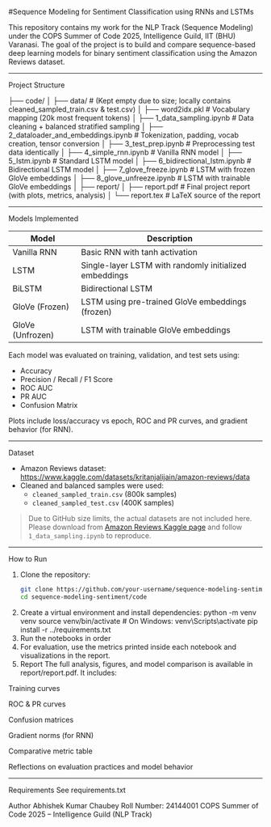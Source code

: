 #Sequence Modeling for Sentiment Classification using RNNs and LSTMs

This repository contains my work for the NLP Track (Sequence Modeling) under the COPS Summer of Code 2025, Intelligence Guild, IIT (BHU) Varanasi. The goal of the project is to build and compare sequence-based deep learning models for binary sentiment classification using the Amazon Reviews dataset.

---

Project Structure

├── code/
│ ├── data/ # (Kept empty due to size; locally contains cleaned_sampled_train.csv & test.csv)
│ ├── word2idx.pkl # Vocabulary mapping (20k most frequent tokens)
│ ├── 1_data_sampling.ipynb # Data cleaning + balanced stratified sampling
│ ├── 2_dataloader_and_embeddings.ipynb # Tokenization, padding, vocab creation, tensor conversion
│ ├── 3_test_prep.ipynb # Preprocessing test data identically
│ ├── 4_simple_rnn.ipynb # Vanilla RNN model
│ ├── 5_Istm.ipynb # Standard LSTM model
│ ├── 6_bidirectional_Istm.ipynb # Bidirectional LSTM model
│ ├── 7_glove_freeze.ipynb # LSTM with frozen GloVe embeddings
│ ├── 8_glove_unfreeze.ipynb # LSTM with trainable GloVe embeddings
│
├── report/
│ ├── report.pdf # Final project report (with plots, metrics, analysis)
│ └── report.tex # LaTeX source of the report


---

Models Implemented

| Model                 | Description                                   |
|----------------------|-----------------------------------------------|
| Vanilla RNN          | Basic RNN with tanh activation                |
| LSTM                 | Single-layer LSTM with randomly initialized embeddings |
| BiLSTM               | Bidirectional LSTM                            |
| GloVe (Frozen)       | LSTM using pre-trained GloVe embeddings (frozen) |
| GloVe (Unfrozen)     | LSTM with trainable GloVe embeddings          |

Each model was evaluated on training, validation, and test sets using:

- Accuracy
- Precision / Recall / F1 Score
- ROC AUC
- PR AUC
- Confusion Matrix

Plots include loss/accuracy vs epoch, ROC and PR curves, and gradient behavior (for RNN).

---
Dataset

- Amazon Reviews dataset: https://www.kaggle.com/datasets/kritanjalijain/amazon-reviews/data
- Cleaned and balanced samples were used:  
  - `cleaned_sampled_train.csv` (800k samples)
  - `cleaned_sampled_test.csv` (400K samples)

> Due to GitHub size limits, the actual datasets are not included here. Please download from [Amazon Reviews Kaggle page](https://www.kaggle.com/datasets/datafiniti/consumer-reviews-of-amazon-products) and follow `1_data_sampling.ipynb` to reproduce.

---

How to Run

1. Clone the repository:
   ```bash
   git clone https://github.com/your-username/sequence-modeling-sentiment.git
   cd sequence-modeling-sentiment/code
2. Create a virtual environment and install dependencies:
    python -m venv venv
    source venv/bin/activate  # On Windows: venv\Scripts\activate
    pip install -r ../requirements.txt
3. Run the notebooks in order
4. For evaluation, use the metrics printed inside each notebook and visualizations in the report.
5.  Report
The full analysis, figures, and model comparison is available in report/report.pdf.
It includes:

Training curves

ROC & PR curves

Confusion matrices

Gradient norms (for RNN)

Comparative metric table

Reflections on evaluation practices and model behavior

---
Requirements
See requirements.txt

Author
Abhishek Kumar Chaubey
Roll Number: 24144001
COPS Summer of Code 2025 – Intelligence Guild (NLP Track)
